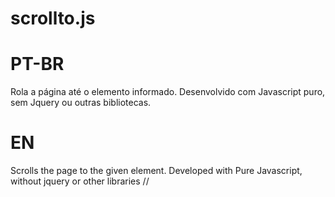 # scrollto.js

# PT-BR
Rola a página até o elemento informado. Desenvolvido com Javascript puro, sem Jquery ou outras bibliotecas.

# EN
Scrolls the page to the given element. Developed with Pure Javascript, without jquery or other libraries // 

